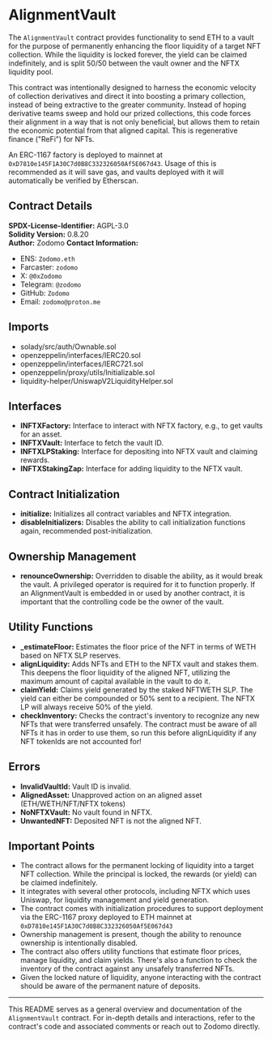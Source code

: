 # AlignmentVault

The `AlignmentVault` contract provides functionality to send ETH to a vault for the purpose of permanently enhancing the floor liquidity of a target NFT collection. While the liquidity is locked forever, the yield can be claimed indefinitely, and is split 50/50 between the vault owner and the NFTX liquidity pool.

This contract was intentionally designed to harness the economic velocity of collection derivatives and direct it into boosting a primary collection, instead of being extractive to the greater community. Instead of hoping derivative teams sweep and hold our prized collections, this code forces their alignment in a way that is not only beneficial, but allows them to retain the economic potential from that aligned capital. This is regenerative finance ("ReFi") for NFTs.

An ERC-1167 factory is deployed to mainnet at `0xD7810e145F1A30C7d0B8C332326050Af5E067d43`. Usage of this is recommended as it will save gas, and vaults deployed with it will automatically be verified by Etherscan.

## Contract Details

**SPDX-License-Identifier:** AGPL-3.0  
**Solidity Version:** 0.8.20  
**Author:** Zodomo
**Contact Information:**  
- ENS: `Zodomo.eth`
- Farcaster: `zodomo`
- X: `@0xZodomo`
- Telegram: `@zodomo`
- GitHub: `Zodomo`
- Email: `zodomo@proton.me`

## Imports

- solady/src/auth/Ownable.sol
- openzeppelin/interfaces/IERC20.sol
- openzeppelin/interfaces/IERC721.sol
- openzeppelin/proxy/utils/Initializable.sol
- liquidity-helper/UniswapV2LiquidityHelper.sol

## Interfaces

- **INFTXFactory:** Interface to interact with NFTX factory, e.g., to get vaults for an asset.
- **INFTXVault:** Interface to fetch the vault ID.
- **INFTXLPStaking:** Interface for depositing into NFTX vault and claiming rewards.
- **INFTXStakingZap:** Interface for adding liquidity to the NFTX vault.

## Contract Initialization

- **initialize:** Initializes all contract variables and NFTX integration.
- **disableInitializers:** Disables the ability to call initialization functions again, recommended post-initialization.

## Ownership Management

- **renounceOwnership:** Overridden to disable the ability, as it would break the vault. A privileged operator is required for it to function properly. If an AlignmentVault is embedded in or used by another contract, it is important that the controlling code be the owner of the vault.

## Utility Functions

- **\_estimateFloor:** Estimates the floor price of the NFT in terms of WETH based on NFTX SLP reserves.
- **alignLiquidity:** Adds NFTs and ETH to the NFTX vault and stakes them. This deepens the floor liquidity of the aligned NFT, utilizing the maximum amount of capital available in the vault to do it.
- **claimYield:** Claims yield generated by the staked NFTWETH SLP. The yield can either be compounded or 50% sent to a recipient. The NFTX LP will always receive 50% of the yield.
- **checkInventory:** Checks the contract's inventory to recognize any new NFTs that were transferred unsafely. The contract must be aware of all NFTs it has in order to use them, so run this before alignLiquidity if any NFT tokenIds are not accounted for!

## Errors

- **InvalidVaultId:** Vault ID is invalid.
- **AlignedAsset:** Unapproved action on an aligned asset (ETH/WETH/NFT/NFTX tokens)
- **NoNFTXVault:** No vault found in NFTX.
- **UnwantedNFT:** Deposited NFT is not the aligned NFT.

## Important Points

- The contract allows for the permanent locking of liquidity into a target NFT collection. While the principal is locked, the rewards (or yield) can be claimed indefinitely.
- It integrates with several other protocols, including NFTX which uses Uniswap, for liquidity management and yield generation.
- The contract comes with initialization procedures to support deployment via the ERC-1167 proxy deployed to ETH mainnet at `0xD7810e145F1A30C7d0B8C332326050Af5E067d43`
- Ownership management is present, though the ability to renounce ownership is intentionally disabled.
- The contract also offers utility functions that estimate floor prices, manage liquidity, and claim yields. There's also a function to check the inventory of the contract against any unsafely transferred NFTs.
- Given the locked nature of liquidity, anyone interacting with the contract should be aware of the permanent nature of deposits.

---

This README serves as a general overview and documentation of the `AlignmentVault` contract. For in-depth details and interactions, refer to the contract's code and associated comments or reach out to Zodomo directly.